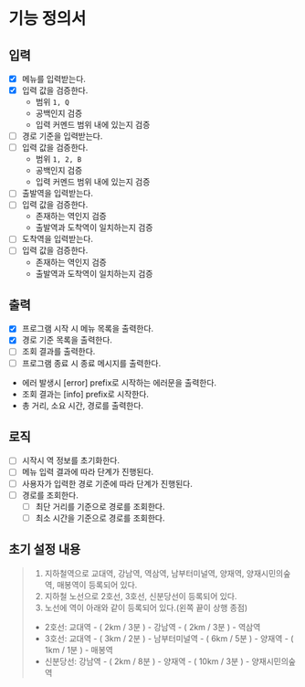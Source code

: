 # 기능 정의서


## 입력
- [x] 메뉴를 입력받는다.
- [x] 입력 값을 검증한다.
    - 범위 `1, Q`
    - 공백인지 검증
    - 입력 커멘드 범위 내에 있는지 검증
- [ ] 경로 기준을 입력받는다.
- [ ] 입력 값을 검증한다.
    - 범위 `1, 2, B`
    - 공백인지 검증
    - 입력 커멘드 범위 내에 있는지 검증
- [ ] 출발역을 입력받는다.
- [ ] 입력 값을 검증한다.
    - 존재하는 역인지 검증
    - 출발역과 도착역이 일치하는지 검증
- [ ] 도착역을 입력받는다.
- [ ] 입력 값을 검증한다.
    - 존재하는 역인지 검증
    - 출발역과 도착역이 일치하는지 검증

## 출력
- [x] 프로그램 시작 시 메뉴 목록을 출력한다.
- [x] 경로 기준 목록을 출력한다.
- [ ] 조회 결과를 출력한다.
- [ ] 프로그램 종료 시 종료 메시지를 출력한다.
- 에러 발생시 [error] prefix로 시작하는 에러문을 출력한다.
- 조회 결과는 [info] prefix로 시작한다.
- 총 거리, 소요 시간, 경로를 출력한다.

## 로직
- [ ] 시작시 역 정보를 초기화한다.
- [ ] 메뉴 입력 결과에 따라 단계가 진행된다.
- [ ] 사용자가 입력한 경로 기준에 따라 단계가 진행된다.
- [ ] 경로를 조회한다.
   - [ ] 최단 거리를 기준으로 경로를 조회한다.
   - [ ] 최소 시간을 기준으로 경로를 조회한다.

## 초기 설정 내용
 
>1. 지하철역으로 교대역, 강남역, 역삼역, 남부터미널역, 양재역, 양재시민의숲역, 매봉역이 등록되어 있다.
>2. 지하철 노선으로 2호선, 3호선, 신분당선이 등록되어 있다.
>3. 노선에 역이 아래와 같이 등록되어 있다.(왼쪽 끝이 상행 종점)
> - 2호선: 교대역 - ( 2km / 3분 ) - 강남역 - ( 2km / 3분 ) - 역삼역
> - 3호선: 교대역 - ( 3km / 2분 ) - 남부터미널역 - ( 6km / 5분 ) - 양재역 - ( 1km / 1분 ) - 매봉역
> - 신분당선: 강남역 - ( 2km / 8분 ) - 양재역 - ( 10km / 3분 ) - 양재시민의숲역

